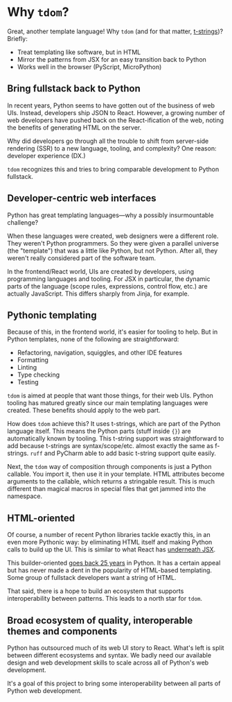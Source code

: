 # Why `tdom`?

Great, another template language! Why `tdom` (and for that matter,
[t-strings](https://peps.python.org/pep-0750/))? Briefly:

- Treat templating like software, but in HTML
- Mirror the patterns from JSX for an easy transition back to Python
- Works well in the browser (PyScript, MicroPython)

## Bring fullstack back to Python

In recent years, Python seems to have gotten out of the business of web UIs.
Instead, developers ship JSON to React. However, a growing number of web
developers have pushed back on the React-ification of the web, noting the
benefits of generating HTML on the server.

Why did developers go through all the trouble to shift from server-side
rendering (SSR) to a new language, tooling, and complexity? One reason:
developer experience (DX.)

`tdom` recognizes this and tries to bring comparable development to Python
fullstack.

## Developer-centric web interfaces

Python has great templating languages—why a possibly insurmountable challenge?

When these languages were created, web designers were a different role. They
weren't Python programmers. So they were given a parallel universe (the
"template") that was a little like Python, but not Python. After all, they
weren't really considered part of the software team.

In the frontend/React world, UIs are created by developers, using programming
languages and tooling. For JSX in particular, the dynamic parts of the language
(scope rules, expressions, control flow, etc.) are actually JavaScript. This
differs sharply from Jinja, for example.

## Pythonic templating

Because of this, in the frontend world, it's easier for tooling to help. But in
Python templates, none of the following are straightforward:

- Refactoring, navigation, squiggles, and other IDE features
- Formatting
- Linting
- Type checking
- Testing

`tdom` is aimed at people that want those things, for their web UIs. Python
tooling has matured greatly since our main templating languages were created.
These benefits should apply to the web part.

How does `tdom` achieve this? It uses t-strings, which are part of the Python
language itself. This means the Python parts (stuff inside `{}`) are
automatically known by tooling. This t-string support was straightforward to add
because t-strings are syntax/scope/etc. almost exactly the same as f-strings.
`ruff` and PyCharm able to add basic t-string support quite easily.

Next, the `tdom` way of composition through components is just a Python
callable. You import it, then use it in your template. HTML attributes become
arguments to the callable, which returns a stringable result. This is much
different than magical macros in special files that get jammed into the
namespace.

## HTML-oriented

Of course, a number of recent Python libraries tackle exactly this, in an even
more Pythonic way: by eliminating HTML itself and making Python calls to build
up the UI. This is similar to what React has
[underneath JSX](https://react.dev/reference/react/createElement).

This builder-oriented
[goes back 25 years](https://www.linuxjournal.com/article/2986) in Python. It
has a certain appeal but has never made a dent in the popularity of HTML-based
templating. Some group of fullstack developers want a string of HTML.

That said, there is a hope to build an ecosystem that supports interoperability
between patterns. This leads to a north star for `tdom`.

## Broad ecosystem of quality, interoperable themes and components

Python has outsourced much of its web UI story to React. What's left is split
between different ecosystems and syntax. We badly need our available design and
web development skills to scale across all of Python's web development.

It's a goal of this project to bring some interoperability between all parts of
Python web development.
